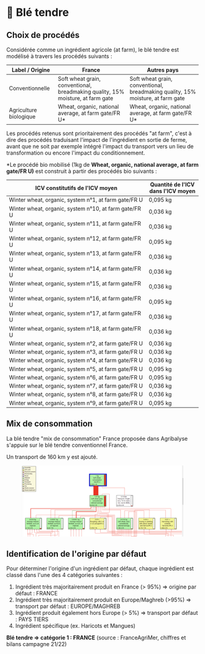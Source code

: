 # 🌾 Blé tendre

## Choix de procédés

Considérée comme un ingrédient agricole (at farm), le blé tendre est modélisé à travers les procédés suivants :&#x20;

| Label / Origine        | France                                                                          | Autres pays                                                                     |
| ---------------------- | ------------------------------------------------------------------------------- | ------------------------------------------------------------------------------- |
| Conventionnelle        | Soft wheat grain, conventional, breadmaking quality, 15% moisture, at farm gate | Soft wheat grain, conventional, breadmaking quality, 15% moisture, at farm gate |
| Agriculture biologique | Wheat, organic, national average, at farm gate/FR U\*                           | Wheat, organic, national average, at farm gate/FR U\*                           |

Les procédés retenus sont prioritairement des procédés "at farm", c'est à dire des procédés traduisant l'impact de l'ingrédient en sortie de ferme, avant que ne soit par exemple intégré l'impact du transport vers un lieu de transformation ou encore l'impact du conditionnement.

\*Le procédé bio mobilisé (1kg de **Wheat, organic, national average, at farm gate/FR U)** est construit à partir des procédés bio suivants :&#x20;

<table><thead><tr><th width="352.5">ICV constitutifs de l'ICV moyen</th><th>Quantité de l'ICV dans l'ICV moyen</th></tr></thead><tbody><tr><td>Winter wheat, organic, system n°1, at farm gate/FR U</td><td>0,095 kg</td></tr><tr><td>Winter wheat, organic, system n°10, at farm gate/FR U</td><td>0,036 kg</td></tr><tr><td>Winter wheat, organic, system n°11, at farm gate/FR U</td><td>0,036 kg</td></tr><tr><td>Winter wheat, organic, system n°12, at farm gate/FR U</td><td>0,095 kg</td></tr><tr><td>Winter wheat, organic, system n°13, at farm gate/FR U</td><td>0,036 kg</td></tr><tr><td>Winter wheat, organic, system n°14, at farm gate/FR U</td><td>0,036 kg</td></tr><tr><td>Winter wheat, organic, system n°15, at farm gate/FR U</td><td>0,036 kg</td></tr><tr><td>Winter wheat, organic, system n°16, at farm gate/FR U</td><td>0,095 kg</td></tr><tr><td>Winter wheat, organic, system n°17, at farm gate/FR U</td><td>0,036 kg</td></tr><tr><td>Winter wheat, organic, system n°18, at farm gate/FR U</td><td>0,036 kg</td></tr><tr><td>Winter wheat, organic, system n°2, at farm gate/FR U</td><td>0,036 kg</td></tr><tr><td>Winter wheat, organic, system n°3, at farm gate/FR U</td><td>0,036 kg</td></tr><tr><td>Winter wheat, organic, system n°4, at farm gate/FR U</td><td>0,036 kg</td></tr><tr><td>Winter wheat, organic, system n°5, at farm gate/FR U</td><td>0,095 kg</td></tr><tr><td>Winter wheat, organic, system n°6, at farm gate/FR U</td><td>0,095 kg</td></tr><tr><td>Winter wheat, organic, system n°7, at farm gate/FR U</td><td>0,036 kg</td></tr><tr><td>Winter wheat, organic, system n°8, at farm gate/FR U</td><td>0,036 kg</td></tr><tr><td>Winter wheat, organic, system n°9, at farm gate/FR U</td><td>0,095 kg</td></tr></tbody></table>

## Mix de consommation

La blé tendre "mix de consommation" France proposée dans Agribalyse s'appuie sur le blé tendre conventionnel France.

Un transport de 160 km y est ajouté.

<figure><img src="../../.gitbook/assets/Screenshot 2022-11-08 at 14.56.24.png" alt=""><figcaption></figcaption></figure>

## Identification de l'origine par défaut

Pour déterminer l'origine d'un ingrédient par défaut, chaque ingrédient est classé dans l'une des 4 catégories suivantes :&#x20;

1. Ingrédient très majoritairement produit en France (> 95%) => origine par défaut : FRANCE
2. Ingrédient très majoritairement produit en Europe/Maghreb (>95%) => transport par défaut : EUROPE/MAGHREB&#x20;
3. Ingrédient produit également hors Europe (> 5%) => transport par défaut : PAYS TIERS
4. Ingrédient spécifique (ex. Haricots et Mangues)&#x20;

**Blé tendre => catégorie 1 : FRANCE** (source : FranceAgriMer, chiffres et bilans campagne 21/22)&#x20;
